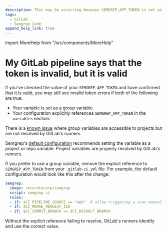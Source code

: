 ```yaml
---
description: This may be occurring because SEMGREP_APP_TOKEN is set as a group variable.
tags:
  - GitLab
  - Semgrep Code
append_help_link: true
---
```


import MoreHelp from "/src/components/MoreHelp"

# My GitLab pipeline says that the token is invalid, but it is valid

If you've checked the value of your `SEMGREP_APP_TOKEN` and have confirmed that it is valid, you may still see invalid token errors if both of the following are true:

* Your variable is set as a group variable.
* Your configuration explicitly references `SEMGREP_APP_TOKEN` in the `variables` section.

There is a [known issue](https://gitlab.com/gitlab-org/gitlab/-/issues/199741) where group variables are accessible to projects but are not resolved by GitLab's runners.

Semgrep's [default configuration](https://semgrep.dev/docs/semgrep-ci/sample-ci-configs/#gitlab-cicd) recommends setting the variable as a project or repo variable. Project variables are properly resolved by GitLab's runners.

If you prefer to use a group variable, remove the explicit reference to `SEMGREP_APP_TOKEN` from your `.gitlab-ci.yml` file. For example, the default configuration would look like this after the change:

```yml
semgrep:
  image: returntocorp/semgrep
  script: semgrep ci
  rules:
  - if: $CI_PIPELINE_SOURCE == "web"  # allow triggering a scan manually from the gitlab UI
  - if: $CI_MERGE_REQUEST_IID
  - if: $CI_COMMIT_BRANCH == $CI_DEFAULT_BRANCH
```

Without the explicit reference failing to resolve, GitLab's runners identify and use the correct value.

<MoreHelp />
